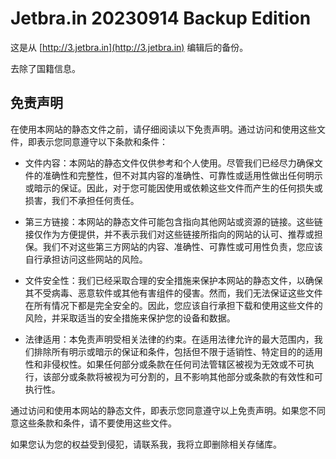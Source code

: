 # Jetbra.in 20230914 Backup Edition

这是从 [http://3.jetbra.in](http://3.jetbra.in) 编辑后的备份。

去除了国籍信息。

## 免责声明

在使用本网站的静态文件之前，请仔细阅读以下免责声明。通过访问和使用这些文件，即表示您同意遵守以下条款和条件：

- 文件内容：本网站的静态文件仅供参考和个人使用。尽管我们已经尽力确保文件的准确性和完整性，但不对其内容的准确性、可靠性或适用性做出任何明示或暗示的保证。因此，对于您可能因使用或依赖这些文件而产生的任何损失或损害，我们不承担任何责任。

- 第三方链接：本网站的静态文件可能包含指向其他网站或资源的链接。这些链接仅作为方便提供，并不表示我们对这些链接所指向的网站的认可、推荐或担保。我们不对这些第三方网站的内容、准确性、可靠性或可用性负责，您应该自行承担访问这些网站的风险。

- 文件安全性：我们已经采取合理的安全措施来保护本网站的静态文件，以确保其不受病毒、恶意软件或其他有害组件的侵害。然而，我们无法保证这些文件在所有情况下都是完全安全的。因此，您应该自行承担下载和使用这些文件的风险，并采取适当的安全措施来保护您的设备和数据。

- 法律适用：本免责声明受相关法律的约束。在适用法律允许的最大范围内，我们排除所有明示或暗示的保证和条件，包括但不限于适销性、特定目的的适用性和非侵权性。如果任何部分或条款在任何司法管辖区被视为无效或不可执行，该部分或条款将被视为可分割的，且不影响其他部分或条款的有效性和可执行性。

通过访问和使用本网站的静态文件，即表示您同意遵守以上免责声明。如果您不同意这些条款和条件，请不要使用这些文件。

如果您认为您的权益受到侵犯，请联系我，我将立即删除相关存储库。
